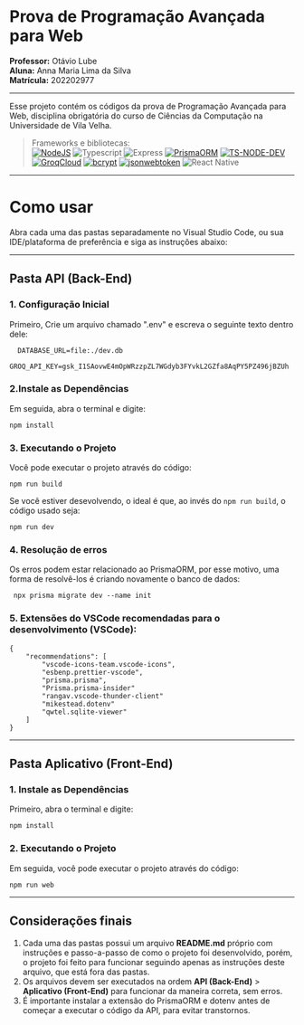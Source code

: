 # Prova de Programação Avançada para Web

**Professor:** Otávio Lube  
**Aluna:** Anna Maria Lima da Silva  
**Matrícula:** 202202977

---

Esse projeto contém os códigos da prova de Programação Avançada para Web, disciplina obrigatória do curso de Ciências da Computação na Universidade de Vila Velha.

> Frameworks e bibliotecas:  
>  [![NodeJS](https://img.shields.io/badge/Node.js-43853D?style=for-the-badge&logo=node.js&logoColor=white)](https://github.com/nvm-sh/nvm?tab=readme-ov-file#install--update-script) ![Typescript](https://img.shields.io/badge/TypeScript-007ACC?style=for-the-badge&logo=typescript&logoColor=white) ![Express](https://img.shields.io/badge/express.js-%23404d59.svg?style=for-the-badge&logo=express&logoColor=%2361DAFB) [![PrismaORM](https://img.shields.io/badge/Prisma-3982CE?style=for-the-badge&logo=Prisma&logoColor=white)](https://www.prisma.io/docs/getting-started/quickstart) [![TS-NODE-DEV](https://img.shields.io/badge/TS--NODE--DEV-red?style=for-the-badge&logo=npm&logoColor=white&link=https://www.npmjs.com/package/ts-node-dev)](https://www.npmjs.com/package/ts-node-dev) [![GroqCloud](https://img.shields.io/badge/GroqCloud-f55036?style=for-the-badge&logo=groq&logoColor=white&link=https://console.groq.com/playground)](https://console.groq.com/playground) [![bcrypt](https://img.shields.io/badge/bcrypt-red?style=for-the-badge&logo=npm&logoColor=white&link=https://www.npmjs.com/package/bcrypt?activeTab=readme)](https://www.npmjs.com/package/bcrypt?activeTab=readme) [![jsonwebtoken](https://img.shields.io/badge/jsonwebtoken-red?style=for-the-badge&logo=npm&logoColor=white&link=https://www.npmjs.com/package/jsonwebtoken)](https://www.npmjs.com/package/jsonwebtoken) ![React Native](https://img.shields.io/badge/react_native-%2320232a.svg?style=for-the-badge&logo=react&logoColor=%2361DAFB)

---

# Como usar

Abra cada uma das pastas separadamente no Visual Studio Code, ou sua IDE/plataforma de preferência e siga as instruções abaixo:

---

## Pasta **API (Back-End)**

### 1. Configuração Inicial

Primeiro, Crie um arquivo chamado ".env" e escreva o seguinte texto dentro dele:

```
  DATABASE_URL=file:./dev.db
  GROQ_API_KEY=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
```

### 2.Instale as Dependências

Em seguida, abra o terminal e digite:

```
npm install
```

### 3. Executando o Projeto

Você pode executar o projeto através do código:

```
npm run build
```

Se você estiver desevolvendo, o ideal é que, ao invés do `npm run build`, o código usado seja:

```
npm run dev
```

### 4. Resolução de erros

Os erros podem estar relacionado ao PrismaORM, por esse motivo, uma forma de resolvê-los é criando novamente o banco de dados:

```
 npx prisma migrate dev --name init
```

### 5. Extensões do VSCode recomendadas para o desenvolvimento (VSCode):

```
{
    "recommendations": [
        "vscode-icons-team.vscode-icons",
        "esbenp.prettier-vscode",
        "prisma.prisma",
        "Prisma.prisma-insider"
        "rangav.vscode-thunder-client"
        "mikestead.dotenv"
        "qwtel.sqlite-viewer"
    ]
}
```

---

## Pasta **Aplicativo (Front-End)**

### 1. Instale as Dependências

Primeiro, abra o terminal e digite:

```
npm install
```

### 2. Executando o Projeto

Em seguida, você pode executar o projeto através do código:

```
npm run web
```

---

## Considerações finais

1. Cada uma das pastas possui um arquivo **README.md** próprio com instruções e passo-a-passo de como o projeto foi desenvolvido, porém, o projeto foi feito para funcionar seguindo apenas as instruções deste arquivo, que está fora das pastas.
2. Os arquivos devem ser executados na ordem **API (Back-End)** > **Aplicativo (Front-End)** para funcionar da maneira correta, sem erros.
3. É importante instalar a extensão do PrismaORM e dotenv antes de começar a executar o código da API, para evitar transtornos.
